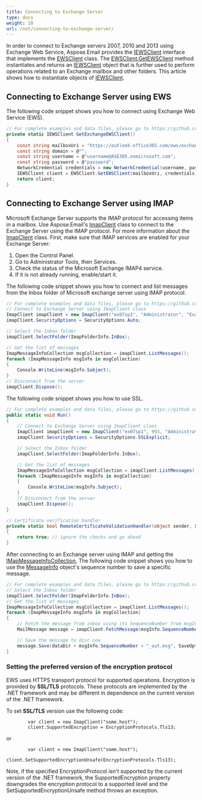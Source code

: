 ```yaml
---
title: Connecting to Exchange Server
type: docs
weight: 10
url: /net/connecting-to-exchange-server/
---
```



In order to connect to Exchange servers 2007, 2010 and 2013 using Exchange Web Service, Aspose.Email provides the [IEWSClient](https://reference.aspose.com/email/net/aspose.email.clients.exchange.webservice/iewsclient) interface that implements the [EWSClient](https://reference.aspose.com/email/net/aspose.email.clients.exchange.webservice/ewsclient) class. The [EWSClient.GetEWSClient](https://reference.aspose.com/email/net/aspose.email.clients.exchange.webservice.ewsclient/getewsclient/methods/2) method instantiates and returns an [IEWSClient](https://reference.aspose.com/email/net/aspose.email.clients.exchange.webservice/iewsclient) object that is further used to perform operations related to an Exchange mailbox and other folders. This article shows how to instantiate objects of [IEWSClient](https://reference.aspose.com/email/net/aspose.email.clients.exchange.webservice/iewsclient).
## **Connecting to Exchange Server using EWS**
The following code snippet shows you how to connect using Exchange Web Service (EWS).



```csharp
// For complete examples and data files, please go to https://github.com/aspose-email/Aspose.Email-for-.NET
private static IEWSClient GetExchangeEWSClient()
{
    const string mailboxUri = "https://outlook.office365.com/ews/exchange.asmx";
    const string domain = @"";
    const string username = @"username@ASE305.onmicrosoft.com";
    const string password = @"password";
    NetworkCredential credentials = new NetworkCredential(username, password, domain);
    IEWSClient client = EWSClient.GetEWSClient(mailboxUri, credentials);
    return client;
}
```



## **Connecting to Exchange Server using IMAP**
Microsoft Exchange Server supports the IMAP protocol for accessing items in a mailbox. Use Aspose.Email's [ImapClient](https://reference.aspose.com/email/net/aspose.email.clients.imap/imapclient) class to connect to the Exchange Server using the IMAP protocol. For more information about the [ImapClient](https://reference.aspose.com/email/net/aspose.email.clients.imap/imapclient) class. First, make sure that IMAP services are enabled for your Exchange Server:

1. Open the Control Panel.
1. Go to Administrator Tools, then Services.
1. Check the status of the Microsoft Exchange IMAP4 service.
1. If it is not already running, enable/start it.

The following code snippet shows you how to connect and list messages from the Inbox folder of Microsoft exchange server using IMAP protocol.



```csharp
// For complete examples and data files, please go to https://github.com/aspose-email/Aspose.Email-for-.NET
// Connect to Exchange Server using ImapClient class
ImapClient imapClient = new ImapClient("ex07sp1", "Administrator", "Evaluation1");
imapClient.SecurityOptions = SecurityOptions.Auto;

// Select the Inbox folder
imapClient.SelectFolder(ImapFolderInfo.InBox);

// Get the list of messages
ImapMessageInfoCollection msgCollection = imapClient.ListMessages();
foreach (ImapMessageInfo msgInfo in msgCollection)
{
    Console.WriteLine(msgInfo.Subject);
}
// Disconnect from the server
imapClient.Dispose();
```



The following code snippet shows you how to use SSL.



```csharp
// For complete examples and data files, please go to https://github.com/aspose-email/Aspose.Email-for-.NET
public static void Run()
{            
    // Connect to Exchange Server using ImapClient class
    ImapClient imapClient = new ImapClient("ex07sp1", 993, "Administrator", "Evaluation1", new RemoteCertificateValidationCallback(RemoteCertificateValidationHandler));
    imapClient.SecurityOptions = SecurityOptions.SSLExplicit;

    // Select the Inbox folder
    imapClient.SelectFolder(ImapFolderInfo.InBox);

    // Get the list of messages
    ImapMessageInfoCollection msgCollection = imapClient.ListMessages();
    foreach (ImapMessageInfo msgInfo in msgCollection)
    {
        Console.WriteLine(msgInfo.Subject);
    }
    // Disconnect from the server
    imapClient.Dispose();   
}

// Certificate verification handler
private static bool RemoteCertificateValidationHandler(object sender, X509Certificate certificate, X509Chain chain, SslPolicyErrors sslPolicyErrors)
{
    return true; // ignore the checks and go ahead
}
```



After connecting to an Exchange server using IMAP and getting the [IMapMessageInfoCollection](https://reference.aspose.com/email/net/aspose.email.clients.imap/imapmessageinfocollection), The following code snippet shows you how to use the [MessageInfo](https://reference.aspose.com/email/net/aspose.email.storage.pst/messageinfo) object's sequence number to save a specific message.



```csharp
// For complete examples and data files, please go to https://github.com/aspose-email/Aspose.Email-for-.NET
// Select the Inbox folder
imapClient.SelectFolder(ImapFolderInfo.InBox);
// Get the list of messages
ImapMessageInfoCollection msgCollection = imapClient.ListMessages();
foreach (ImapMessageInfo msgInfo in msgCollection)
{
    // Fetch the message from inbox using its SequenceNumber from msgInfo
    MailMessage message = imapClient.FetchMessage(msgInfo.SequenceNumber);

    // Save the message to disc now
    message.Save(dataDir + msgInfo.SequenceNumber + "_out.msg", SaveOptions.DefaultMsgUnicode);
}
```

### Setting the preferred version of the encryption protocol

EWS uses HTTPS transport protocol for supported operations. Encryption is provided by **SSL/TLS** protocols. These protocols are implemented by the .NET framework and may be different in dependence on the current version of the .NET framework.

To set **SSL/TLS** version use the following code:

            var client = new ImapClient("some.host");
            client.SupportedEncryption = EncryptionProtocols.Tls13;
or

            var client = new ImapClient("some.host");
            client.SetSupportedEncryptionUnsafe(EncryptionProtocols.Tls13);

Note, if the specified EncryptionProtocol isn't supported by the current version of the .NET framework, the SupportedEncryption property downgrades the encryption protocol to a supported level and the SetSupportedEncryptionUnsafe method throws an exception.